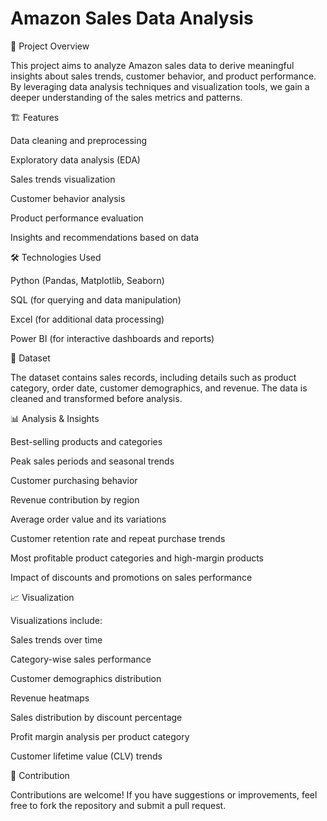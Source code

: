 # Amazon Sales Data Analysis


📌 Project Overview

This project aims to analyze Amazon sales data to derive meaningful insights about sales trends, customer behavior, and product performance. By leveraging data analysis techniques and visualization tools, we gain a deeper understanding of the sales metrics and patterns.


🏗️ Features

Data cleaning and preprocessing

Exploratory data analysis (EDA)

Sales trends visualization

Customer behavior analysis

Product performance evaluation

Insights and recommendations based on data


🛠️ Technologies Used

Python (Pandas, Matplotlib, Seaborn)

SQL (for querying and data manipulation)

Excel (for additional data processing)

Power BI (for interactive dashboards and reports)


📂 Dataset

The dataset contains sales records, including details such as product category, order date, customer demographics, and revenue. The data is cleaned and transformed before analysis.


📊 Analysis & Insights

Best-selling products and categories

Peak sales periods and seasonal trends

Customer purchasing behavior

Revenue contribution by region

Average order value and its variations

Customer retention rate and repeat purchase trends

Most profitable product categories and high-margin products

Impact of discounts and promotions on sales performance


📈 Visualization

Visualizations include:

Sales trends over time

Category-wise sales performance

Customer demographics distribution

Revenue heatmaps

Sales distribution by discount percentage

Profit margin analysis per product category

Customer lifetime value (CLV) trends


📢 Contribution

Contributions are welcome! If you have suggestions or improvements, feel free to fork the repository and submit a pull request.
